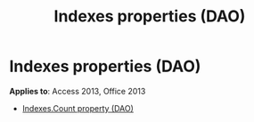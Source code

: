 ﻿---
title: Indexes properties (DAO)
TOCTitle: Properties
ms:assetid: 73b9bf13-ac94-481f-9031-5da63423aae3
ms:mtpsurl: https://msdn.microsoft.com/library/Dn161008(v=office.15)
ms:contentKeyID: 52072970
ms.date: 09/18/2015
mtps_version: v=office.15
---

# Indexes properties (DAO)


**Applies to**: Access 2013, Office 2013



  - [Indexes.Count property (DAO)](indexes-count-property-dao.md)


